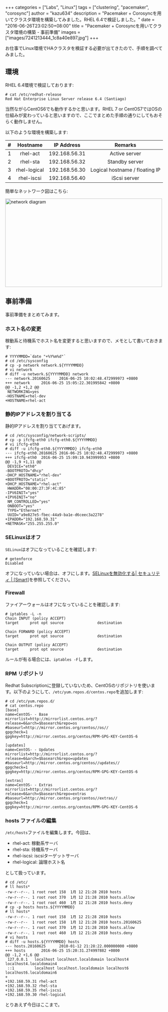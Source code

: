 +++
categories = ["Labs", "Linux"]
tags = ["clustering", "pacemaker", "corosync"]
author = "kazu634"
description = "Pacemaker + Corosyncを用いてクラスタ環境を構築してみました。RHEL 6.4で検証しました。"
date = "2016-06-26T23:02:50+08:00"
title = "Pacemaker + Corosyncを用いてクラスタ環境の構築 - 事前準備"
images = ["images/7241213444_1c8a40e897.jpg"]
+++

お仕事でLinux環境でHAクラスタを検証する必要が出てきたので、手順を調べてみました。

## 環境
RHEL 6.4環境で検証しております:

```
# cat /etc/redhat-release
Red Hat Enterprise Linux Server release 6.4 (Santiago)
```

当然ながらCentOS6でも動作するかと思います。RHEL 7 or CentOS7ではOSの仕組みが変わっていると思いますので、ここでまとめた手順の通りにしてもおそらく動作しません。

以下のような環境を構築します:

| # | Hostname | IP Address | Remarks |
|:-:|:--------:|:----------:|:-------:|
| 1 | rhel-act | 192.168.56.31 | Active server |
| 2 | rhel-sta | 192.168.56.32 | Standby server |
| 3 | rhel-logical | 192.168.56.30 | Logical hostname / floating IP |
| 4 | rhel-iscsi | 192.168.56.40 | iScsi server |

簡単なネットワーク図はこちら:

<a data-flickr-embed="true"  href="https://www.flickr.com/photos/42332031@N02/27578460773/in/dateposted/" title="network diagram"><img src="https://c6.staticflickr.com/8/7307/27578460773_d917becbf9.jpg" width="500" height="281" alt="network diagram"></a><script async src="//embedr.flickr.com/assets/client-code.js" charset="utf-8"></script>

## 事前準備
事前準備をまとめてみます。

### ホスト名の変更
稼動系と待機系でホスト名を変更すると思いますので、メモとして書いておきます:

```
# YYYYMMDD=`date "+%Y%m%d"`
# cd /etc/sysconfig
# cp -p network network.${YYYYMMDD}
# vi network
# diff -u network.${YYYYMMDD} network
--- network.20160625    2016-06-25 10:02:48.472999973 +0800
+++ network     2016-06-25 15:05:22.301995842 +0800
@@ -1,2 +1,2 @@
 NETWORKING=yes
-HOSTNAME=rhel-dev
+HOSTNAME=rhel-act
```

### 静的IPアドレスを割り当てる
静的IPアドレスを割り当ててあげます。

```
# cd /etc/sysconfig/network-scripts/
# cp -p ifcfg-eth0 ifcfg-eth0.${YYYYMMDD}
# vi ifcfg-eth0
# diff -u ifcfg-eth0.${YYYYMMDD} ifcfg-eth0
--- ifcfg-eth0.20160625 2016-06-25 10:02:48.472999973 +0800
+++ ifcfg-eth0  2016-06-25 15:09:10.943999953 +0800
@@ -1,9 +1,11 @@
 DEVICE="eth0"
-BOOTPROTO="dhcp"
-DHCP_HOSTNAME="rhel-dev"
+BOOTPROTO="static"
+DHCP_HOSTNAME="rhel-act"
 HWADDR="08:00:27:3F:4C:85"
-IPV6INIT="yes"
+IPV6INIT="no"
 NM_CONTROLLED="yes"
 ONBOOT="yes"
 TYPE="Ethernet"
 UUID="a9e827e5-fbec-44a9-ba1e-d6ceec3a2278"
+IPADDR="192.168.59.31"
+NETMASK="255.255.255.0"
```
### SELinuxはオフ
`SELinux`はオフになっていることを確認します:

```
# getenforce
Disabled
```

オフになっていない場合は、オフにします。[SELinuxを無効化する| セキュリティ | [Smart]](http://rfs.jp/server/security/selinux01.html)を参照してください。

### Firewall
ファイアーウォールはオフになっていることを確認します:

```
# iptables -L -n
Chain INPUT (policy ACCEPT)
target     prot opt source               destination

Chain FORWARD (policy ACCEPT)
target     prot opt source               destination

Chain OUTPUT (policy ACCEPT)
target     prot opt source               destination
```

ルールが有る場合には、`iptables -F`します。

### RPM リポジトリ
Redhat Subscriptionに登録していないため、CentOSのリポジトリを使います。以下のようにして、`/etc/yum.repos.d/centos.repo`を追加します:

```
# cd /etc/yum.repos.d/
# cat centos.repo
[base]
name=CentOS- - Base
mirrorlist=http://mirrorlist.centos.org/?release=6&arch=$basearch&repo=os
#baseurl=http://mirror.centos.org/centos//os//
gpgcheck=1
gpgkey=http://mirror.centos.org/centos/RPM-GPG-KEY-CentOS-6

[updates]
name=CentOS- - Updates
mirrorlist=http://mirrorlist.centos.org/?release=6&arch=$basearch&repo=updates
#baseurl=http://mirror.centos.org/centos//updates//
gpgcheck=1
gpgkey=http://mirror.centos.org/centos/RPM-GPG-KEY-CentOS-6

[extras]
name=CentOS- - Extras
mirrorlist=http://mirrorlist.centos.org/?release=6&arch=$basearch&repo=extras
#baseurl=http://mirror.centos.org/centos//extras//
gpgcheck=1
gpgkey=http://mirror.centos.org/centos/RPM-GPG-KEY-CentOS-6
```

### hosts ファイルの編集
`/etc/hosts`ファイルを編集します。今回は、

- rhel-act: 稼動系サーバ
- rhel-sta: 待機系サーバ
- rhel-iscsi: iscsiターゲットサーバ
- rhel-logical: 論理ホスト名

として扱っています。

```
# cd /etc/
# ll hosts*
-rw-r--r--. 1 root root 158  1月 12 21:28 2010 hosts
-rw-r--r--. 1 root root 370  1月 12 21:28 2010 hosts.allow
-rw-r--r--. 1 root root 460  1月 12 21:28 2010 hosts.deny
# cp -p hosts hosts.${YYYYMMDD}
# ll hosts*
-rw-r--r--. 1 root root 158  1月 12 21:28 2010 hosts
-rw-r--r--  1 root root 158  1月 12 21:28 2010 hosts.20160625
-rw-r--r--. 1 root root 370  1月 12 21:28 2010 hosts.allow
-rw-r--r--. 1 root root 460  1月 12 21:28 2010 hosts.deny
# vi hosts
# diff -u hosts.${YYYYMMDD} hosts
--- hosts.20160625      2010-01-12 21:28:22.000000000 +0800
+++ hosts       2016-06-25 15:20:31.274997882 +0800
@@ -1,2 +1,6 @@
 127.0.0.1   localhost localhost.localdomain localhost4 localhost4.localdomain4
 ::1         localhost localhost.localdomain localhost6 localhost6.localdomain6
+
+192.168.59.31 rhel-act
+192.168.59.32 rhel-sta
+192.168.59.35 rhel-iscsi
+192.168.59.30 rhel-logical
```

とりあえず今日はここまで。
